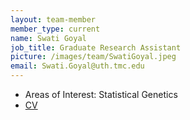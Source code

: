 ```yaml
---
layout: team-member
member_type: current
name: Swati Goyal
job_title: Graduate Research Assistant
picture: /images/team/SwatiGoyal.jpeg
email: Swati.Goyal@uth.tmc.edu
---
```


- Areas of Interest: Statistical Genetics
- [CV](https://www.dropbox.com/s/jqsx1qpb2tw1xxa/SwatiGoyal_CV.pdf?dl=0)
